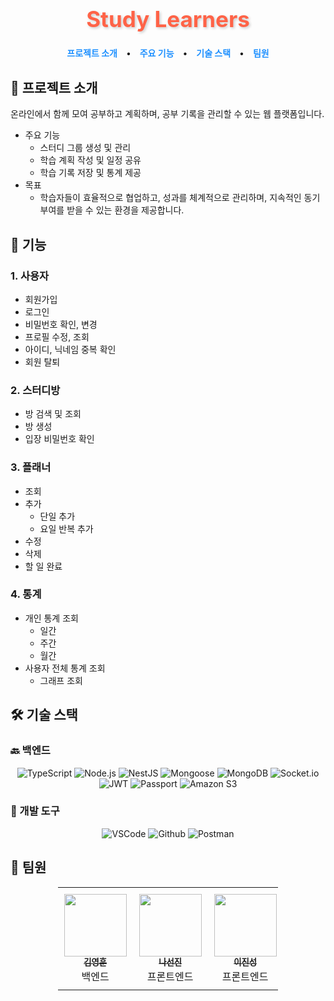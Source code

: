 <div align="center">

  <h1 style="font-size: 2.5em; color: #FF6347; text-shadow: 2px 2px 4px rgba(0, 0, 0, 0.2);">Study Learners</h1>

  <div style="margin-top: 20px;">
    <a href="#-프로젝트-소개" style="margin: 0 10px; text-decoration: none; color: #1E90FF; font-weight: bold;">프로젝트 소개</a> •
    <a href="#-주요-기능" style="margin: 0 10px; text-decoration: none; color: #1E90FF; font-weight: bold;">주요 기능</a> •
    <a href="#-기술-스택" style="margin: 0 10px; text-decoration: none; color: #1E90FF; font-weight: bold;">기술 스택</a> •
    <a href="#-팀원" style="margin: 0 10px; text-decoration: none; color: #1E90FF; font-weight: bold;">팀원</a>
  </div>
</div>

## 🚀 프로젝트 소개
온라인에서 함께 모여 공부하고 계획하며, 공부 기록을 관리할 수 있는 웹 플랫폼입니다.
- 주요 기능
  - 스터디 그룹 생성 및 관리
  - 학습 계획 작성 및 일정 공유
  - 학습 기록 저장 및 통계 제공
- 목표
  - 학습자들이 효율적으로 협업하고, 성과를 체계적으로 관리하며, 지속적인 동기부여를 받을 수 있는 환경을 제공합니다.

## 🌟 기능

### 1. 사용자
- 회원가입
- 로그인
- 비밀번호 확인, 변경
- 프로필 수정, 조회
- 아이디, 닉네임 중복 확인
- 회원 탈퇴

### 2. 스터디방
- 방 검색 및 조회
- 방 생성
- 입장 비밀번호 확인
  
### 3. 플래너
- 조회
- 추가
  - 단일 추가
  - 요일 반복 추가
- 수정
- 삭제
- 할 일 완료

### 4. 통계
- 개인 통계 조회
  - 일간
  - 주간
  - 월간
- 사용자 전체 통계 조회
  - 그래프 조회

## 🛠 기술 스택

### 🔙 백엔드
<p align="center">
  <img src="https://img.shields.io/badge/TypeScript-3178C6?style=for-the-badge&logo=typescript&logoColor=white" alt="TypeScript">
  <img src="https://img.shields.io/badge/Node.js-339933?style=for-the-badge&logo=nodedotjs&logoColor=white" alt="Node.js">
  <img src="https://img.shields.io/badge/NestJS-E0234E?style=for-the-badge&logo=nestjs&logoColor=white" alt="NestJS">
  <img src="https://img.shields.io/badge/TypeORM-880000?style=for-the-badge&logo=typeorm&logoColor=white" alt="Mongoose">
  <img src="https://img.shields.io/badge/MongoDB-47A248?style=for-the-badge&logo=mysql&logoColor=white" alt="MongoDB">
  <img src="https://img.shields.io/badge/Socket.io-010101?style=for-the-badge&logo=nodemailer&logoColor=white" alt="Socket.io">
  <img src="https://img.shields.io/badge/JWT-000000?style=for-the-badge&logo=json-web-tokens&logoColor=white" alt="JWT">
  <img src="https://img.shields.io/badge/Passport-34E27A?style=for-the-badge&logo=passport&logoColor=white" alt="Passport">
  <img src="https://img.shields.io/badge/Amazon S3-569A31?style=for-the-badge&logo=amazon s3&logoColor=white" alt="Amazon S3">
</p>

### 🔧 개발 도구
<p align="center">
  <img src="https://img.shields.io/badge/VSCode-007ACC?style=for-the-badge&logo=visualstudiocode&logoColor=white" alt="VSCode">
  <img src="https://img.shields.io/badge/GitHub-181717?style=for-the-badge&logo=github&logoColor=white" alt="Github">
  <img src="https://img.shields.io/badge/Postman-FF6C37?style=for-the-badge&logo=postman&logoColor=white" alt="Postman">
</p>

## 👥 팀원
<div align="center">
  <table style="border-collapse: collapse; width: 70%;">
    <tr>
      <td align="center" style="padding: 10px;"><a href="https://github.com/kim0hun"><img src="https://avatars.githubusercontent.com/kim0hun" width="100px;" alt=""/><br /><sub><b>김영훈</b></sub></a><br />백엔드</td>
      <td align="center" style="padding: 10px;"><a href="https://github.com/NASUNJIN"><img src="https://avatars.githubusercontent.com/NASUNJIN" width="100px;" alt=""/><br /><sub><b>나선진</b></sub></a><br />프론트엔드</td>
      <td align="center" style="padding: 10px;"><a href="https://github.com/JSLEE753"><img src="https://avatars.githubusercontent.com/JSLEE753" width="100px;" alt=""/><br /><sub><b>이진성</b></sub></a><br />프론트엔드</td>
      <td align="center" style="padding: 10px;"><a href="https://github.com/bang-wol"><img src="https://avatars.githubusercontent.com/bang-wol" width="100px;" alt=""/><br /><sub><b>방수빈</b></sub></a><br />풀스택</td>
      <td align="center" style="padding: 10px;"><a href="https://github.com/ii-0122"><img src="https://avatars.githubusercontent.com/ii-0122" width="100px;" alt=""/><br /><sub><b>신유정</b></sub></a><br />풀스택</td>
    </tr>
  </table>
</div>
